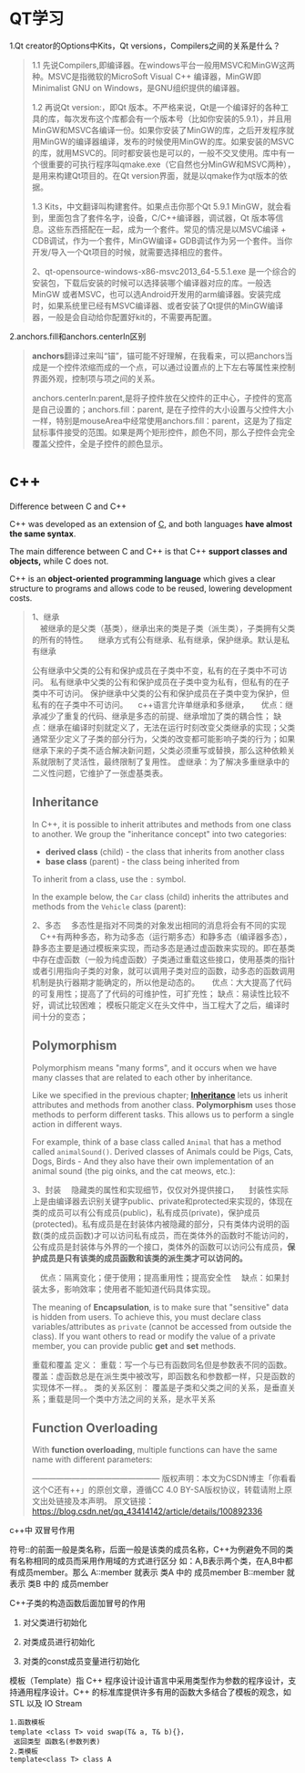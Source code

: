 # QT学习

1.Qt creator的Options中Kits，Qt versions，Compilers之间的关系是什么？

> 1.1 先说Compilers,即编译器。在windows平台一般用MSVC和MinGW这两种。MSVC是指微软的MicroSoft Visual C++ 编译器，MinGW即Minimalist GNU on Windows，是GNU组织提供的编译器。
>
> 1.2 再说Qt version:，即Qt 版本。不严格来说，Qt是一个编译好的各种工具的库，每次发布这个库都会有一个版本号（比如你安装的5.9.1），并且用MinGW和MSVC各编译一份。如果你安装了MinGW的库，之后开发程序就用MinGW的编译器编译，发布的时候使用MinGW的库。如果安装的MSVC的库，就用MSVC的。同时都安装也是可以的，一般不交叉使用。库中有一个很重要的可执行程序叫qmake.exe（它自然也分MinGW和MSVC两种），是用来构建Qt项目的。在Qt version界面，就是以qmake作为qt版本的依据。
>
> 1.3 Kits，中文翻译叫构建套件。如果点击你那个Qt 5.9.1 MinGW，就会看到，里面包含了套件名字，设备，C/C++编译器，调试器，Qt 版本等信息。这些东西搭配在一起，成为一个套件。常见的情况是以MSVC编译 + CDB调试，作为一个套件，MinGW编译+
> GDB调试作为另一个套件。当你开发/导入一个Qt项目的时候，就需要选择相应的套件。
>
> 2、qt-opensource-windows-x86-msvc2013_64-5.5.1.exe 是一个综合的安装包，下载后安装的时候可以选择装哪个编译器对应的库。一般选MinGW 或者MSVC，也可以选Android开发用的arm编译器。安装完成时，如果系统里已经有MSVC编译器、或者安装了Qt提供的MinGW编译器，一般是会自动给你配置好kit的，不需要再配置。



2.anchors.fill和anchors.centerIn区别

> **anchors**翻译过来叫“锚”，锚可能不好理解，在我看来，可以把anchors当成是一个控件浓缩而成的一个点，可以通过设置点的上下左右等属性来控制界面外观，控制项与项之间的关系。
>
> anchors.centerIn:parent,是将子控件放在父控件的正中心，子控件的宽高是自己设置的；anchors.fill：parent, 是在子控件的大小设置与父控件大小一样，特别是mouseArea中经常使用anchors.fill：parent，这是为了指定鼠标事件接受的范围。如果是两个矩形控件，颜色不同，那么子控件会完全覆盖父控件，全是子控件的颜色显示。



# c++

Difference between C and C++

C++ was developed as an extension of [C](https://www.w3schools.com/c/index.php), and both languages **have almost the same syntax**.

The main difference between C and C++ is that C++ **support classes and objects,** while C does not.



C++ is an **object-oriented programming language** which gives a clear structure to programs and allows code to be reused, lowering development costs.



> 1、继承   
>  被继承的是父类（基类），继承出来的类是子类（派生类），子类拥有父类的所有的特性。
>  继承方式有公有继承、私有继承，保护继承。默认是私有继承
>
> 公有继承中父类的公有和保护成员在子类中不变，私有的在子类中不可访问。
> 私有继承中父类的公有和保护成员在子类中变为私有，但私有的在子类中不可访问。
> 保护继承中父类的公有和保护成员在子类中变为保护，但私有的在子类中不可访问。
>  c++语言允许单继承和多继承，
>  
> 优点：继承减少了重复的代码、继承是多态的前提、继承增加了类的耦合性；
> 缺点：继承在编译时刻就定义了，无法在运行时刻改变父类继承的实现；父类通常至少定义了子类的部分行为，父类的改变都可能影响子类的行为；如果继承下来的子类不适合解决新问题，父类必须重写或替换，那么这种依赖关系就限制了灵活性，最终限制了复用性。
> 虚继承：为了解决多重继承中的二义性问题，它维护了一张虚基类表。
>
> ## Inheritance
>
> In C++, it is possible to inherit attributes and methods from one class to another. We group the "inheritance concept" into two categories:
>
> - **derived class** (child) - the class that inherits from another class
> - **base class** (parent) - the class being inherited from
>
> To inherit from a class, use the `:` symbol.
>
> In the example below, the `Car` class (child) inherits the attributes and methods from the `Vehicle` class (parent):
>
> 2、多态
>  多态性是指对不同类的对象发出相同的消息将会有不同的实现
>  C++有两种多态，称为动多态（运行期多态）和静多态（编译器多态），静多态主要是通过模板来实现，而动多态是通过虚函数来实现的。即在基类中存在虚函数（一般为纯虚函数）子类通过重载这些接口，使用基类的指针或者引用指向子类的对象，就可以调用子类对应的函数，动多态的函数调用机制是执行器期才能确定的，所以他是动态的。
>  
> 优点：大大提高了代码的可复用性；提高了了代码的可维护性，可扩充性；
> 缺点：易读性比较不好，调试比较困难； 模板只能定义在头文件中，当工程大了之后，编译时间十分的变态；
>
> ## Polymorphism
>
> Polymorphism means "many forms", and it occurs when we have many classes that are related to each other by inheritance.
>
> Like we specified in the previous chapter; [**Inheritance**](https://www.w3schools.com/CPP/cpp_inheritance.asp) lets us inherit attributes and methods from another class. **Polymorphism** uses those methods to perform different tasks. This allows us to perform a single action in different ways.
>
> For example, think of a base class called `Animal` that has a method called `animalSound()`. Derived classes of Animals could be Pigs, Cats, Dogs, Birds - And they also have their own implementation of an animal sound (the pig oinks, and the cat meows, etc.):
>
> 3、封装
>  隐藏类的属性和实现细节，仅仅对外提供接口，
>  封装性实际上是由编译器去识别关键字public、private和protected来实现的，体现在类的成员可以有公有成员(public)，私有成员(private)，保护成员(protected)。私有成员是在封装体内被隐藏的部分，只有类体内说明的函数(类的成员函数)才可以访问私有成员，而在类体外的函数时不能访问的，公有成员是封装体与外界的一个接口，类体外的函数可以访问公有成员，**保护成员是只有该类的成员函数和该类的派生类才可以访问的。**
>
>  优点：隔离变化；便于使用；提高重用性；提高安全性
>  缺点：如果封装太多，影响效率；使用者不能知道代码具体实现。
>
> The meaning of **Encapsulation**, is to make sure that "sensitive" data is hidden from users. To achieve this, you must declare class variables/attributes as `private` (cannot be accessed from outside the class). If you want others to read or modify the value of a private member, you can provide public **get** and **set** methods.
>
> 
>
> 重载和覆盖
> 定义：
> 重载：写一个与已有函数同名但是参数表不同的函数。
> 覆盖：虚函数总是在派生类中被改写，即函数名和参数都一样，只是函数的实现体不一样。。
> 类的关系区别：
> 覆盖是子类和父类之间的关系，是垂直关系；重载是同一个类中方法之间的关系，是水平关系
>
> ## Function Overloading
>
> With **function overloading**, multiple functions can have the same name with different parameters:
>
> 
>
> ————————————————
> 版权声明：本文为CSDN博主「你看看这个C还有++」的原创文章，遵循CC 4.0 BY-SA版权协议，转载请附上原文出处链接及本声明。
> 原文链接：https://blog.csdn.net/qq_43414142/article/details/100892336





c++中 双冒号作用

符号::的前面一般是类名称，后面一般是该类的成员名称，C++为例避免不同的类有名称相同的成员而采用作用域的方式进行区分
如：A,B表示两个类，在A,B中都有成员member。那么
   A::member 就表示 类A 中的 成员member
   B::member 就表示 类B 中的 成员member 



C++子类的构造函数后面加冒号的作用

1. 对父类进行初始化

2. 对类成员进行初始化

3. 对类的const成员变量进行初始化



模板（Template）指 C++ 程序设计设计语言中采用类型作为参数的程序设计，支持通用程序设计。C++ 的标准库提供许多有用的函数大多结合了模板的观念，如 STL 以及 IO Stream

```
1.函数模板
template <class T> void swap(T& a, T& b){}，
 返回类型 函数名(参数列表)
2.类模板
template<class T> class A
```

